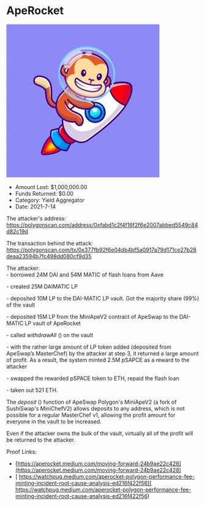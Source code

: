 # ApeRocket
![ApeRocket](/rektimages/ApeRocket-2.png)
- Amount Lost: $1,000,000.00
- Funds Returned: $0.00
- Category: Yield Aggregator
- Date: 2021-7-14

The attacker's address:  
https://polygonscan.com/address/0xfabd1c2f4f16f2f6e2007abbed5549c84d82c19d  
  
The transaction behind the attack:  
https://polygonscan.com/tx/0x377fb92f6e04db4bf5a0917a79d171ce27b28deaa23594b7fc498dd080cf9d35  
  
The attacker:  
\- borrowed 24M DAI and 54M MATIC of flash loans from Aave  
  
\- created 25M DAIMATIC LP  
  
\- deposited 10M LP to the DAI-MATIC LP vault. Got the majority share (99%) of the vault  
  
\- deposited 15M LP from the MiniApeV2 contract of ApeSwap to the DAI-MATIC LP vault of ApeRocket  
  
\- called _withdrawAll_ () on the vault  
  
\- with the rather large amount of LP token added (deposited from ApeSwap’s MasterChef) by the attacker at step 3, it returned a large amount of profit. As a result, the system minted 2.5M pSAPCE as a reward to the attacker  
  
\- swapped the rewarded pSPACE token to ETH, repaid the flash loan  
  
\- taken out 521 ETH.  
  
The _deposit_ () function of ApeSwap Polygon's MiniApeV2 (a fork of SushiSwap's MiniChefV2) allows deposits to any address, which is not possible for a regular MasterChef v1, allowing the profit amount for everyone in the vault to be increased.

  


Even if the attacker owns the bulk of the vault, virtually all of the profit will be returned to the attacker.


Proof Links:
- [https://aperocket.medium.com/moving-forward-24b9ae22c428](https://aperocket.medium.com/moving-forward-24b9ae22c428)
- [ https://watchpug.medium.com/aperocket-polygon-performance-fee-minting-incident-root-cause-analysis-ed216f422f56]( https://watchpug.medium.com/aperocket-polygon-performance-fee-minting-incident-root-cause-analysis-ed216f422f56)


